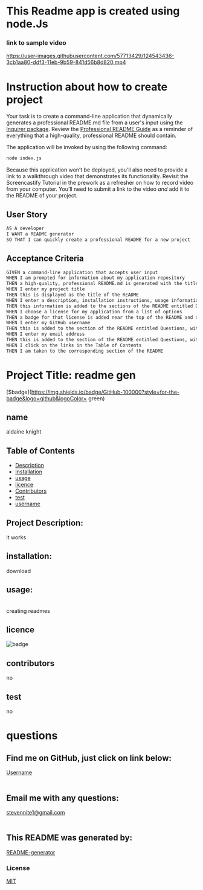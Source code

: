  # This Readme app is created using node.Js 
 ### link to sample video
 https://user-images.githubusercontent.com/57713429/124543436-3cb1aa80-ddf3-11eb-9b59-841d56b8d820.mp4
 

 
 
 # Instruction about how to create project
Your task is to create a command-line application that dynamically generates a professional README.md file from a user's input using the [Inquirer package](https://www.npmjs.com/package/inquirer). Review the [Professional README Guide](https://coding-boot-camp.github.io/full-stack/github/professional-readme-guide) as a reminder of everything that a high-quality, professional README should contain. 

The application will be invoked by using the following command:

```bash
node index.js
```

Because this application won’t be deployed, you’ll also need to provide a link to a walkthrough video that demonstrates its functionality. Revisit the Screencastify Tutorial in the prework as a refresher on how to record video from your computer. You’ll need to submit a link to the video _and_ add it to the README of your project.


## User Story

```md
AS A developer
I WANT a README generator
SO THAT I can quickly create a professional README for a new project
```

## Acceptance Criteria

```md
GIVEN a command-line application that accepts user input
WHEN I am prompted for information about my application repository
THEN a high-quality, professional README.md is generated with the title of my project and sections entitled Description, Table of Contents, Installation, Usage, License, Contributing, Tests, and Questions
WHEN I enter my project title
THEN this is displayed as the title of the README
WHEN I enter a description, installation instructions, usage information, contribution guidelines, and test instructions
THEN this information is added to the sections of the README entitled Description, Installation, Usage, Contributing, and Tests
WHEN I choose a license for my application from a list of options
THEN a badge for that license is added near the top of the README and a notice is added to the section of the README entitled License that explains which license the application is covered under
WHEN I enter my GitHub username
THEN this is added to the section of the README entitled Questions, with a link to my GitHub profile
WHEN I enter my email address
THEN this is added to the section of the README entitled Questions, with instructions on how to reach me with additional questions
WHEN I click on the links in the Table of Contents
THEN I am taken to the corresponding section of the README
```







# Project Title: readme gen<br />
[$badge](https://img.shields.io/badge/GitHub-100000?style=for-the-badge&logo=github&logoColor= green)
<br />


## name                                                    
aldaine knight
<br>



## Table of Contents
- [Description](#description)
- [Installation](#installation)
- [usage](#usage)
- [licence](#licence)
- [Contributors](#contributors)
- [test](#test)
- [username](#username)



## Project Description: 
  it works
  <br>


## installation:
  download
  <br>

## usage:
<br>
creating readmes

## licence
![badge](https://img.shields.io/badge/license-MIT-brightgreen)
<br>

## contributors
  no
  <br>


## test
no<br />

# questions<br />

## Find me on GitHub, just click on link below:
[Username](https://github.com/luvkil)<br />
<br />
 ## Email me with any questions: 
 stevennite1@gmail.com<br />
 <br />


## This README was generated by:
[README-generator](https://github.com/luvkil/my-readme-generator)



### License
[MIT](https://github.com/git/git-scm.com/blob/main/MIT-LICENSE.txt)


